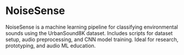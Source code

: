 # NoiseSense
NoiseSense is a machine learning pipeline for classifying environmental sounds using the UrbanSound8K dataset. Includes scripts for dataset setup, audio preprocessing, and CNN model training. Ideal for research, prototyping, and audio ML education.
